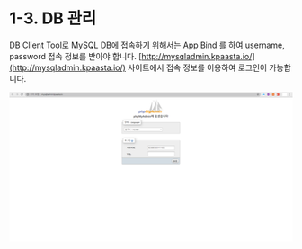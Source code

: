 # 1-3. DB 관리

DB Client Tool로 MySQL DB에 접속하기 위해서는 App Bind 를 하여 username, password 접속 정보를 받아야 합니다. [http://mysqladmin.kpaasta.io/](http://mysqladmin.kpaasta.io/) 사이트에서 접속 정보를 이용하여 로그인이 가능합니다.

![](../.gitbook/assets/mysql_-_dbclient_%20%281%29.png)

